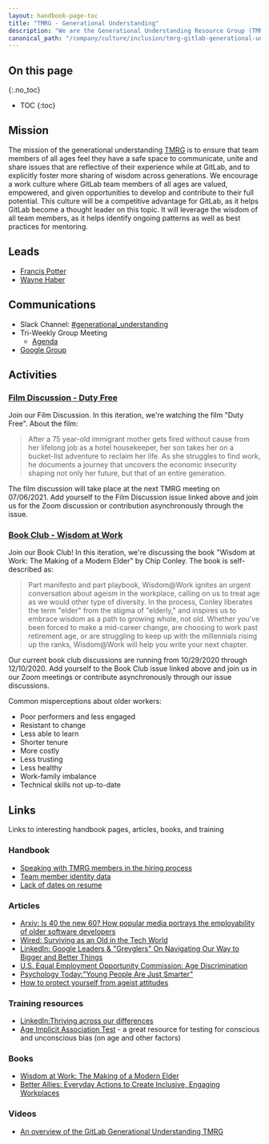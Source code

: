 ```yaml
---
layout: handbook-page-toc
title: "TMRG - Generational Understanding"
description: "We are the Generational Understanding Resource Group (TMRG) founded in the summer of 2020. Learn more!"
canonical_path: "/company/culture/inclusion/tmrg-gitlab-generational-understanding/"
---
```


## On this page
{:.no_toc}

- TOC
{:toc}

## Mission

The mission of the generational understanding [TMRG](/company/culture/inclusion/erg-guide/) is to ensure that team members of all ages feel they have a safe space to communicate, unite and share issues that are reflective of their experience while at GitLab, and to explicitly foster more sharing of wisdom across generations. We encourage a work culture where GitLab team members of all ages are valued, empowered, and given opportunities to develop and contribute to their full potential. This culture will be a competitive advantage for GitLab, as it helps GitLab become a thought leader on this topic. It will leverage the wisdom of all team members, as it helps identify ongoing patterns as well as best practices for mentoring.

## Leads

* [Francis Potter](https://about.gitlab.com/company/team/#francispotter)
* [Wayne Haber](https://about.gitlab.com/company/team/#whaber)

## Communications

* Slack Channel: [#generational_understanding](https://gitlab.slack.com/archives/C014A4NNVG8/p1596576533036100)
* Tri-Weekly Group Meeting
  * [Agenda](https://docs.google.com/document/d/1h81q60KnCJFsATKjZKOFglBmgkv8TlGrKY8punX2SEg/edit#heading=h.hypr6mscnzqs)
* [Google Group](https://groups.google.com/a/gitlab.com/g/Generational_Differences_ERG)

## Activities

### [Film Discussion - Duty Free](https://gitlab.com/gitlab-com/book-clubs/-/issues/26)

Join our Film Discussion. In this iteration, we're watching the film "Duty Free". About the film:

> After a 75 year-old immigrant mother gets fired without cause from her lifelong job as a hotel housekeeper, her son takes her on a bucket-list adventure to reclaim her life. As she struggles to find work, he documents a journey that uncovers the economic insecurity shaping not only her future, but that of an entire generation.

The film discussion will take place at the next TMRG meeting on 07/06/2021. Add yourself to the Film Discussion issue linked above and join us for the Zoom discussion or contribution asynchronously through the issue.

### [Book Club - Wisdom at Work](https://gitlab.com/gitlab-com/book-clubs/-/issues/13)

Join our Book Club! In this iteration, we're discussing the book "Wisdom at Work: The Making of a Modern Elder" by Chip Conley. The book is self-described as:

> Part manifesto and part playbook, Wisdom@Work ignites an urgent conversation about ageism in the workplace, calling on us to treat age as we would other type of diversity. In the process, Conley liberates the term "elder" from the stigma of "elderly," and inspires us to embrace wisdom as a path to growing whole, not old. Whether you've been forced to make a mid-career change, are choosing to work past retirement age, or are struggling to keep up with the millennials rising up the ranks, Wisdom@Work will help you write your next chapter.

Our current book club discussions are running from 10/29/2020 through 12/10/2020. Add yourself to the Book Club issue linked above and join us in our Zoom meetings or contribute asynchronously through our issue discussions.

Common misperceptions about older workers:

* Poor performers and less engaged
* Resistant to change
* Less able to learn
* Shorter tenure
* More costly
* Less trusting
* Less healthy
* Work-family imbalance
* Technical skills not up-to-date

## Links

Links to interesting handbook pages, articles, books, and training

### Handbook

* [Speaking with TMRG members in the hiring process](/company/culture/inclusion/talent-acquisition-initiatives/#speaking-with-tmrg-members-in-the-hiring-process)
* [Team member identity data](/company/culture/inclusion/identity-data/#age-distribution)
* [Lack of dates on resume](/company/culture/inclusion/talent-acquisition-initiatives/#lack-of-dates-on-your-resume)

### Articles

* [Arxiv: Is 40 the new 60? How popular media portrays the employability of older software developers](https://arxiv.org/ftp/arxiv/papers/2004/2004.05847.pdf)
* [Wired: Surviving as an Old in the Tech World](https://www.wired.com/story/surviving-as-an-old-in-the-tech-world/)
* [LinkedIn: Google Leaders & "Greyglers"​ On Navigating Our Way to Bigger and Better Things](https://www.linkedin.com/pulse/google-leaders-greyglers-navigating-our-way-bigger-better-tracy-wilk/)
* [U.S. Equal Employment Opportunity Commission: Age Discrimination](https://www.eeoc.gov/age-discrimination)
* [Psychology Today:"Young People Are Just Smarter"](https://www.psychologytoday.com/us/blog/boomers-30/201710/young-people-are-just-smarter)
* [How to protect yourself from ageist attitudes](https://www.theguardian.com/careers/2017/apr/27/how-to-protect-yourself-from-ageist-attitudes)

### Training resources

* [LinkedIn:Thriving across our differences](https://www.linkedin.com/learning/confronting-bias-thriving-across-our-differences/outro-with-arianna-huffington)
* [Age Implicit Association Test](https://implicit.harvard.edu/implicit/takeatest.html) - a great resource for testing for conscious and unconscious bias (on age and other factors)

### Books

* [Wisdom at Work: The Making of a Modern Elder](https://www.amazon.com/Wisdom-Work-Making-Modern-Elder/dp/0525572902)
* [Better Allies: Everyday Actions to Create Inclusive, Engaging Workplaces](https://www.amazon.com/gp/product/1732723311/)

### Videos

* [An overview of the GitLab Generational Understanding TMRG](https://www.youtube.com/watch?v=6eke5700KWc)


